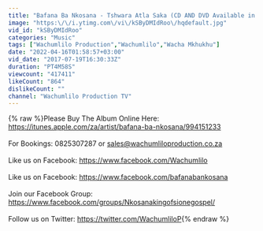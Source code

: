 ```yaml
---
title: "Bafana Ba Nkosana - Tshwara Atla Saka (CD AND DVD Available in stores)"
image: "https:\/\/i.ytimg.com\/vi\/kSByDMIdRoo\/hqdefault.jpg"
vid_id: "kSByDMIdRoo"
categories: "Music"
tags: ["Wachumlilo Production","Wachumlilo","Wacha Mkhukhu"]
date: "2022-04-16T01:58:57+03:00"
vid_date: "2017-07-19T16:30:33Z"
duration: "PT4M58S"
viewcount: "417411"
likeCount: "864"
dislikeCount: ""
channel: "Wachumlilo Production TV"
---
```

{% raw %}Please Buy The Album Online Here: <a rel="nofollow" target="blank" href="https://itunes.apple.com/za/artist/bafana-ba-nkosana/994151233">https://itunes.apple.com/za/artist/bafana-ba-nkosana/994151233</a><br /><br />For Bookings: 0825307287 or sales@wachumliloproduction.co.za<br /><br />Like us on Facebook: <a rel="nofollow" target="blank" href="https://www.facebook.com/Wachumlilo">https://www.facebook.com/Wachumlilo</a><br /><br />Like us on Facebook: <a rel="nofollow" target="blank" href="https://www.facebook.com/bafanabankosana">https://www.facebook.com/bafanabankosana</a><br /><br />Join our Facebook Group: <a rel="nofollow" target="blank" href="https://www.facebook.com/groups/Nkosanakingofsionegospel/">https://www.facebook.com/groups/Nkosanakingofsionegospel/</a><br /><br />Follow us on Twitter: <a rel="nofollow" target="blank" href="https://twitter.com/WachumliloP">https://twitter.com/WachumliloP</a>{% endraw %}
